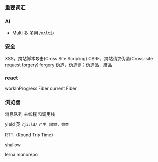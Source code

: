 ### 重要词汇

### AI
- Multi 多 多用  `/mʌlti/`

### 安全

XSS，跨站脚本攻击(Cross Site Scripting)
CSRF，跨站请求伪造(Cross-site request forgery)
forgery 伪造，伪造罪；伪造品，赝品

### react

workInProgress Fiber
current Fiber 

### 浏览器

消息队列 主线程 和调用栈

yield 英 `/jiːld/ 产生（收益、效益`

RTT（Round Trip Time）

shallow

lerna
monorepo

